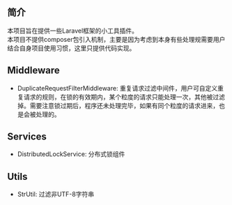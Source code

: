 ## 简介
本项目旨在提供一些Laravel框架的小工具插件。  
本项目不提供composer包引入机制，主要是因为考虑到本身有些处理规需要用户结合自身项目使用习惯，这里只提供代码实现。

## Middleware
- DuplicateRequestFilterMiddleware: 重复请求过滤中间件，用户可自定义重复请求的规则，在锁的有效期内，某个粒度的请求只能处理一次，其他被过滤掉。需要注意锁过期后，程序还未处理完毕，如果有同个粒度的请求进来，也是会被处理的。

## Services
- DistributedLockService: 分布式锁组件

## Utils
- StrUtil: 过滤非UTF-8字符串